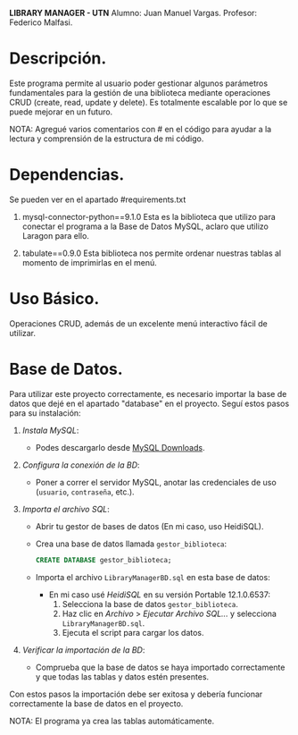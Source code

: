 
**LIBRARY MANAGER - UTN**
Alumno: Juan Manuel Vargas.
Profesor: Federico Malfasi.

# Descripción.
Este programa permite al usuario poder gestionar algunos parámetros fundamentales para la gestión de una biblioteca
mediante operaciones CRUD (create, read, update y delete). Es totalmente escalable por lo que se puede mejorar en
un futuro.

NOTA: Agregué varios comentarios con # en el código para ayudar a la lectura y comprensión de la estructura de mi código.

# Dependencias.
Se pueden ver en el apartado #requirements.txt

1. mysql-connector-python==9.1.0
Esta es la biblioteca que utilizo para conectar el programa a la Base de Datos MySQL, aclaro que utilizo Laragon para ello.

2. tabulate==0.9.0
Esta biblioteca nos permite ordenar nuestras tablas al momento de imprimirlas en el menú.

# Uso Básico.
Operaciones CRUD, además de un excelente menú interactivo fácil de utilizar.

# Base de Datos.
Para utilizar este proyecto correctamente, es necesario importar la base de datos que dejé en el apartado "database" en el proyecto. Seguí estos pasos para su instalación:

1. *Instala MySQL*:
   - Podes descargarlo desde [MySQL Downloads](https://dev.mysql.com/downloads/installer/).

2. *Configura la conexión de la BD*:
   - Poner a correr el servidor MySQL, anotar las credenciales de uso (`usuario`, `contraseña`, etc.).

3. *Importa el archivo SQL*:
   - Abrir tu gestor de bases de datos (En mi caso, uso HeidiSQL).
   - Crea una base de datos llamada `gestor_biblioteca`:
     ```sql
     CREATE DATABASE gestor_biblioteca;
     ```
    
   - Importa el archivo `LibraryManagerBD.sql` en esta base de datos:
     - En mi caso usé *HeidiSQL* en su versión Portable 12.1.0.6537:
       1. Selecciona la base de datos `gestor_biblioteca`.
       2. Haz clic en *Archivo* > *Ejecutar Archivo SQL...* y selecciona `LibraryManagerBD.sql`.
       3. Ejecuta el script para cargar los datos.

4. *Verificar la importación de la BD*:
   - Comprueba que la base de datos se haya importado correctamente y que todas las tablas y datos estén presentes.

Con estos pasos la importación debe ser exitosa y debería funcionar correctamente la base de datos en el proyecto.

NOTA: El programa ya crea las tablas automáticamente.